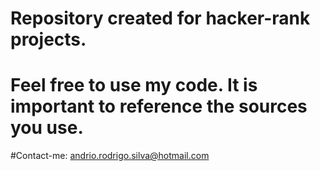 # Repository created for hacker-rank projects.
# Feel free to use my code. It is important to reference the sources you use.


#Contact-me: andrio.rodrigo.silva@hotmail.com
